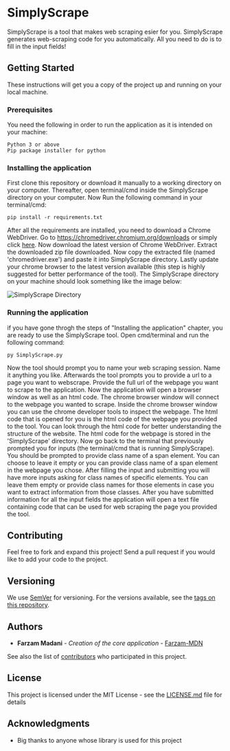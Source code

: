 # SimplyScrape


<!---
![SimplyScrape Logo](https://i.imgur.com/X12ZeEE.png)
-->



SimplyScrape is a tool that makes web scraping esier for you. SimplyScrape generates web-scraping code for you automatically. All you need to do is to fill in the input fields!

## Getting Started

These instructions will get you a copy of the project up and running on your local machine.

### Prerequisites

You need the following in order to run the application as it is intended on your machine:

```
Python 3 or above
Pip package installer for python

```

### Installing the application

First clone this repository or download it manually to a working directory on your computer.
Thereafter, open terminal/cmd inside the SimplyScrape directory on your computer.
Now Run the following command in your terminal/cmd:

```
pip install -r requirements.txt
```
After all the requirements are installed, you need to download a Chrome WebDriver. Go to https://chromedriver.chromium.org/downloads or simply click [here](https://chromedriver.chromium.org/downloads).
Now download the latest version of Chrome WebDriver. Extract the downloaded zip file downloaded. Now copy the extracted file (named 'chromedriver.exe') and paste it into SimplyScrape directory. Lastly update your chrome browser to the latest version available (this step is highly suggested for better performance of the tool).
The SimplyScrape directory on your machine should look something like the image below:

![SimplyScrape Directory](https://i.imgur.com/I5Rzqa5.png)



### Running the application 

if you have gone throgh the steps of "Installing the application" chapter, you are ready to use the SimplyScrape tool. Open cmd/terminal and run the following command:

```
py SimplyScrape.py
```

Now the tool should prompt you to name your web scraping session. Name it anything you like.
Afterwards the tool prompts you to provide a url to a page you want to webscrape. Provide the full url of the webpage you want to scrape to the application. Now the application will open a browser window as well as an html code.
The chrome browser window will connect to the webpage you wanted to scrape. Inside the chrome browser window you can use the chrome developer tools to inspect the webpage. The html code that is opened for you is the html code of the webpage you provided to the tool. You can look through the html code for better understanding the structure of the website. The html code for the webpage is stored in the 'SimplyScrape' directory. 
Now go back to the terminal that previously prompted you for inputs (the terminal/cmd that is running SimplyScrape).
You should be prompted to provide class name of a span element. You can choose to leave it empty or you can provide class name of a span element in the webpage you chose. After filling the input and submitting you will have more inputs asking for class names of specific elements. You can leave them empty or provide class names for those elements in case you want to extract information from those classes. 
After you have submitted information for all the input fields the application will open a text file containing code that can be used for web scraping the page you provided the tool. 


## Contributing

Feel free to fork and expand this project! Send a pull request if you would like to add your code to the project.

## Versioning

We use [SemVer](http://semver.org/) for versioning. For the versions available, see the [tags on this repository](https://github.com/Farzam-MDN/JustShareKeys/releases). 

## Authors

* **Farzam Madani** - *Creation of the core application* - [Farzam-MDN](https://github.com/Farzam-MDN)

See also the list of [contributors](https://github.com/Farzam-MDN/JustShareKeys/contributors) who participated in this project.

## License

This project is licensed under the MIT License - see the [LICENSE.md](https://github.com/Farzam-MDN/JustShareKeys/blob/master/LICENSE) file for details

## Acknowledgments

* Big thanks to anyone whose library is used for this project 


